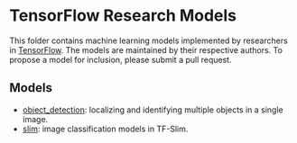 # TensorFlow Research Models

This folder contains machine learning models implemented by researchers in
[TensorFlow](https://tensorflow.org). The models are maintained by their
respective authors. To propose a model for inclusion, please submit a pull
request.

## Models

-   [object_detection](object_detection): localizing and identifying multiple
    objects in a single image.
-   [slim](slim): image classification models in TF-Slim.
